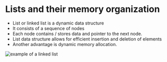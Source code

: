 # Lists and their memory organization

- List or linked list is a dynamic data structure
- It consists of a sequence of nodes
- Each node contains / stores data and pointer to the next node.
- List data structure allows for efficient insertion and deletion of elements
- Another advantage is dynamic memory allocation.

![example of a linked list](../figs/linked-list.png "Example of a linked list")

